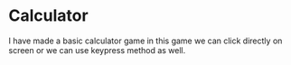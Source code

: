# Calculator
I have made a basic calculator game in this game we can click directly on screen or we can use keypress method as well.
